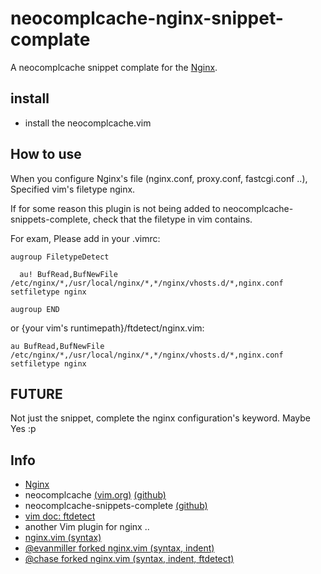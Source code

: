 # neocomplcache-nginx-snippet-complate

A neocomplcache snippet complate for the [Nginx](http://wiki.nginx.org/Main).

## install

* install the neocomplcache.vim

## How to use

When you configure Nginx's file (nginx.conf, proxy.conf, fastcgi.conf ..),
Specified vim's filetype nginx.

If for some reason this plugin is not being added to neocomplcache-snippets-complete,
check that the filetype in vim contains.

For exam, Please add in your .vimrc:

`augroup FiletypeDetect`

`  au! BufRead,BufNewFile /etc/nginx/*,/usr/local/nginx/*,*/nginx/vhosts.d/*,nginx.conf setfiletype nginx`

`augroup END`

or {your vim's runtimepath}/ftdetect/nginx.vim:

`au BufRead,BufNewFile /etc/nginx/*,/usr/local/nginx/*,*/nginx/vhosts.d/*,nginx.conf setfiletype nginx`

## FUTURE

Not just the snippet, complete the nginx configuration's keyword. Maybe Yes :p

## Info

* [Nginx](http://wiki.nginx.org/Main)
* neocomplcache [(vim.org)](http://www.vim.org/scripts/script.php?script_id=2620) [(github)](https://github.com/Shougo/neocomplcache)
* neocomplcache-snippets-complete [(github)](https://github.com/Shougo/neocomplcache-snippets-complete)
* [vim doc: ftdetect](http://vimdoc.sourceforge.net/htmldoc/filetype.html#ftdetect)
* another Vim plugin for nginx ..
* [nginx.vim (syntax)](http://www.vim.org/scripts/script.php?script_id=1886)
* [@evanmiller forked nginx.vim (syntax, indent)](https://github.com/evanmiller/nginx-vim-syntax)
* [@chase forked nginx.vim (syntax, indent, ftdetect)](https://github.com/chase/nginx.vim)
